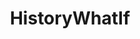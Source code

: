 ---
title: HistoryWhatIf
crosslinks:
- AskHistorians
- HistoricalWhatIf
- TimeTravelWhatIf
- imaginarymaps
- xkcd
- FutureWhatIf
- collapse
- MagicalWhatIf
- literature
- me_irl
- Suomi
- todayilearned
- AskReddit
- standupshots
- althistory
- onetruegod
- whowouldwin
- HistoryAnecdotes
- hmmm
- AskEngineers
---